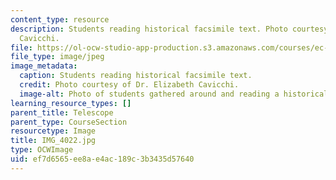 ```yaml
---
content_type: resource
description: Students reading historical facsimile text. Photo courtesy of Dr. Elizabeth
  Cavicchi.
file: https://ol-ocw-studio-app-production.s3.amazonaws.com/courses/ec-050-recreate-experiments-from-history-inform-the-future-from-the-past-galileo-january-iap-2010/ef7d6565ee8ae4ac189c3b3435d57640_IMG_4022.jpg
file_type: image/jpeg
image_metadata:
  caption: Students reading historical facsimile text.
  credit: Photo courtesy of Dr. Elizabeth Cavicchi.
  image-alt: Photo of students gathered around and reading a historical text.
learning_resource_types: []
parent_title: Telescope
parent_type: CourseSection
resourcetype: Image
title: IMG_4022.jpg
type: OCWImage
uid: ef7d6565-ee8a-e4ac-189c-3b3435d57640
---
```

